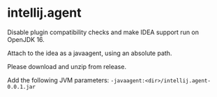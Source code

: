 # intellij.agent
Disable plugin compatibility checks and make IDEA support run on OpenJDK 16.

Attach to the idea as a javaagent, using an absolute path.

Please download and unzip from release.

Add the following JVM parameters:
`-javaagent:<dir>/intellij.agent-0.0.1.jar`
